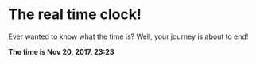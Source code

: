 # The real time clock!

Ever wanted to know what the time is? Well, your journey is about to end!

**The time is Nov 20, 2017, 23:23**